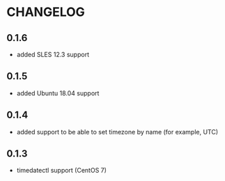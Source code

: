 # CHANGELOG

## 0.1.6

* added SLES 12.3 support

## 0.1.5

* added Ubuntu 18.04 support

## 0.1.4

* added support to be able to set timezone by name (for example, UTC)

## 0.1.3

* timedatectl support (CentOS 7)
